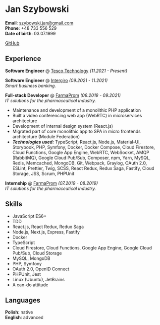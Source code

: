 # Jan Szybowski

**Email**: szybowski.jan@gmail.com \
**Phone**: +48 733 556 529 \
**Date of birth**: 03.07.1999

[GitHub](https://github.com/szybowskiJan)

## Experience

**Software Engineer** @ [Tesco Technology](https://www.linkedin.com/showcase/tesco-technology) _(11.2021 - Present)_

**Software Engineer** @ [Intergiro](https://intergiro.com/) _(09.2021 - 11.2021)_ \
_Smart business banking._

**Full-stack Developer** @ [FarmaProm](https://www.farmaprom.pl/) _(08.2019 - 09.2021)_ \
_IT solutions for the pharmaceutical industry._

* Maintenance and development of a monolithic PHP application
* Built a video conferencing web app (WebRTC) in microservices architecture
* Development of internal design system (React.js)
* Migrated part of core monolithic app to SPA in micro frontends architecture (Module Federation)
* **_Technologies used:_** TypeScript, React.js, Node.js, Material-UI, Storybook, PHP, Symfony, Docker, Docker Compose,
  Cloud Firestore, Cloud Functions, Google App Engine, WebRTC, WebSocket, AMQP (RabbitMQ), Google Cloud Pub/Sub,
  Composer, npm, Yarn, MySQL, Redis, Memcached, MongoDB, Git, Webpack, Graylog, OAuth 2.0, ESLint, Prettier, Twig, SCSS,
  React Redux, Redux Saga, Fastify, Cloud Storage, JSS, Scrum, PHPUnit

**Internship** @ [FarmaProm](https://www.farmaprom.pl/) _(07.2019 - 08.2019)_ \
_IT solutions for the pharmaceutical industry._

## Skills

* JavaScript ES6+
* TDD  
* React.js, React Redux, Redux Saga
* Node.js, Next.js, Express, Fastify
* Docker
* TypeScript
* Cloud Firestore, Cloud Functions, Google App Engine, Google Cloud Pub/Sub, Cloud Storage
* MySQL, MongoDB 
* PHP, Symfony
* OAuth 2.0, OpenID Connect
* PHPUnit, Jest
* Linux (Ubuntu), JetBrains
* A can-do attitude

## Languages

**Polish**: native \
**English**: advanced
